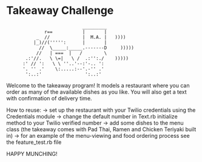 Takeaway Challenge
==================
```
                            _________
              r==           |       |
           _  //            |  M.A. |   ))))
          |_)//(''''':      |       |
            //  \_____:_____.-------D     )))))
           //   | ===  |   /        \
       .:'//.   \ \=|   \ /  .:'':./    )))))
      :' // ':   \ \ ''..'--:'-.. ':
      '. '' .'    \:.....:--'.-'' .'
       ':..:'                ':..:'

 ```

 Welcome to the takeaway program! It models a restaurant where you can order as many of the available dishes as you like. You will also get a text with confirmation of delivery time.

 How to reuse:
 -> set up the restaurant with your Twilio credentials using the Credentials module
 -> change the default number in Text.rb initialize method to your Twilio verified number
 -> add some dishes to the menu class (the takeaway comes with Pad Thai, Ramen and Chicken Teriyaki built in)
 -> for an example of the menu-viewing and food ordering process see the feature_test.rb file

 HAPPY MUNCHING!
